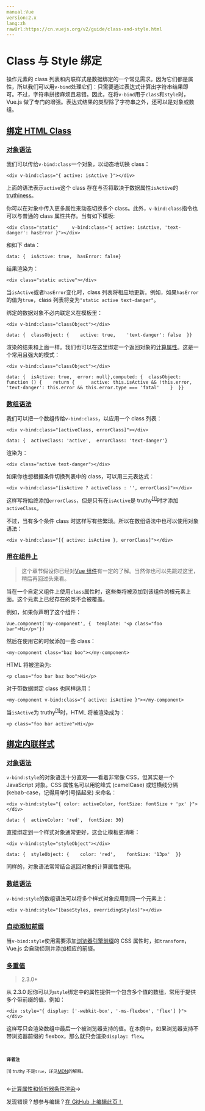 ```yaml
---
manual:Vue
version:2.x
lang:zh
rawUrl:https://cn.vuejs.org/v2/guide/class-and-style.html
---
```



# Class 与 Style 绑定


操作元素的 class 列表和内联样式是数据绑定的一个常见需求。因为它们都是属性，所以我们可以用`v-bind`处理它们：只需要通过表达式计算出字符串结果即可。不过，字符串拼接麻烦且易错。因此，在将`v-bind`用于`class`和`style`时，Vue.js 做了专门的增强。表达式结果的类型除了字符串之外，还可以是对象或数组。


## [绑定 HTML Class](%25285 "绑定 HTML Class")<a name="绑定-HTML-Class"></a>

### [对象语法](%25286 "对象语法")<a name="对象语法"></a>


我们可以传给`v-bind:class`一个对象，以动态地切换 class：

```
<div v-bind:class="{ active: isActive }"></div>
``` 



上面的语法表示`active`这个 class 存在与否将取决于数据属性`isActive`的[truthiness](%25287 "")。



你可以在对象中传入更多属性来动态切换多个 class。此外，`v-bind:class`指令也可以与普通的 class 属性共存。当有如下模板:

```
<div class="static"     v-bind:class="{ active: isActive, 'text-danger': hasError }"></div>
``` 



和如下 data：

```
data: {  isActive: true,  hasError: false}
``` 



结果渲染为：

```
<div class="static active"></div>
``` 



当`isActive`或者`hasError`变化时，class 列表将相应地更新。例如，如果`hasError`的值为`true`，class 列表将变为`"static active text-danger"`。



绑定的数据对象不必内联定义在模板里：

```
<div v-bind:class="classObject"></div>
``` 

```
data: {  classObject: {    active: true,    'text-danger': false  }}
``` 



渲染的结果和上面一样。我们也可以在这里绑定一个返回对象的[计算属性](%25253 "")。这是一个常用且强大的模式：

```
<div v-bind:class="classObject"></div>
``` 

```
data: {  isActive: true,  error: null},computed: {  classObject: function () {    return {      active: this.isActive && !this.error,      'text-danger': this.error && this.error.type === 'fatal'    }  }}
``` 


### [数组语法](%25288 "数组语法")<a name="数组语法"></a>


我们可以把一个数组传给`v-bind:class`，以应用一个 class 列表：

```
<div v-bind:class="[activeClass, errorClass]"></div>
``` 

```
data: {  activeClass: 'active',  errorClass: 'text-danger'}
``` 



渲染为：

```
<div class="active text-danger"></div>
``` 



如果你也想根据条件切换列表中的 class，可以用三元表达式：

```
<div v-bind:class="[isActive ? activeClass : '', errorClass]"></div>
``` 



这样写将始终添加`errorClass`，但是只有在`isActive`是 truthy<sup>[[1]](%25289 "")</sup>时才添加`activeClass`。



不过，当有多个条件 class 时这样写有些繁琐。所以在数组语法中也可以使用对象语法：

```
<div v-bind:class="[{ active: isActive }, errorClass]"></div>
``` 


### [用在组件上](%25290 "用在组件上")<a name="用在组件上"></a>
<blockquote>

这个章节假设你已经对[Vue 组件](%24818 "")有一定的了解。当然你也可以先跳过这里，稍后再回过头来看。

</blockquote>

当在一个自定义组件上使用`class`属性时，这些类将被添加到该组件的根元素上面。这个元素上已经存在的类不会被覆盖。



例如，如果你声明了这个组件：

```
Vue.component('my-component', {  template: '<p class="foo bar">Hi</p>'})
``` 



然后在使用它的时候添加一些 class：

```
<my-component class="baz boo"></my-component>
``` 



HTML 将被渲染为:

```
<p class="foo bar baz boo">Hi</p>
``` 



对于带数据绑定 class 也同样适用：

```
<my-component v-bind:class="{ active: isActive }"></my-component>
``` 



当`isActive`为 truthy<sup>[[1]](%25289 "")</sup>时，HTML 将被渲染成为：

```
<p class="foo bar active">Hi</p>
``` 


## [绑定内联样式](%25291 "绑定内联样式")<a name="绑定内联样式"></a>

### [对象语法](%25292 "对象语法")<a name="对象语法-1"></a>


`v-bind:style`的对象语法十分直观——看着非常像 CSS，但其实是一个 JavaScript 对象。CSS 属性名可以用驼峰式 (camelCase) 或短横线分隔 (kebab-case，记得用单引号括起来) 来命名：

```
<div v-bind:style="{ color: activeColor, fontSize: fontSize + 'px' }"></div>
``` 

```
data: {  activeColor: 'red',  fontSize: 30}
``` 



直接绑定到一个样式对象通常更好，这会让模板更清晰：

```
<div v-bind:style="styleObject"></div>
``` 

```
data: {  styleObject: {    color: 'red',    fontSize: '13px'  }}
``` 



同样的，对象语法常常结合返回对象的计算属性使用。


### [数组语法](%25293 "数组语法")<a name="数组语法-1"></a>


`v-bind:style`的数组语法可以将多个样式对象应用到同一个元素上：

```
<div v-bind:style="[baseStyles, overridingStyles]"></div>
``` 


### [自动添加前缀](%25294 "自动添加前缀")<a name="自动添加前缀"></a>


当`v-bind:style`使用需要添加[浏览器引擎前缀](%25295 "")的 CSS 属性时，如`transform`，Vue.js 会自动侦测并添加相应的前缀。


### [多重值](%25296 "多重值")<a name="多重值"></a>
<blockquote>

2.3.0+

</blockquote>

从 2.3.0 起你可以为`style`绑定中的属性提供一个包含多个值的数组，常用于提供多个带前缀的值，例如：

```
<div :style="{ display: ['-webkit-box', '-ms-flexbox', 'flex'] }"></div>
``` 



这样写只会渲染数组中最后一个被浏览器支持的值。在本例中，如果浏览器支持不带浏览器前缀的 flexbox，那么就只会渲染`display: flex`。



<small><br></br>**译者注**<br></br>[1] truthy 不是`true`，详见[MDN](%25287 "")的解释。<br></br></small>

←[计算属性和侦听器](%25253 "")[条件渲染](%25297 "")→

发现错误？想参与编辑？[在 GitHub 上编辑此页！](%25298 "")

